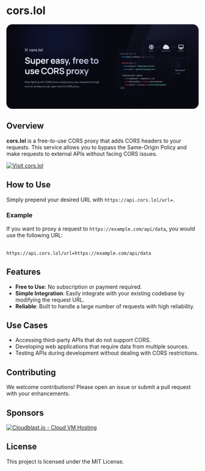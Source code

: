 # cors.lol

![cors.lol](https://raw.githubusercontent.com/BradPerbs/cors.lol/main/assets/corsbanner.png)

## Overview

**cors.lol** is a free-to-use CORS proxy that adds CORS headers to your requests. This service allows you to bypass the Same-Origin Policy and make requests to external APIs without facing CORS issues.

[![Visit cors.lol](https://img.shields.io/badge/Visit-cors.lol-brightgreen)](https://cors.lol)

## How to Use

Simply prepend your desired URL with `https://api.cors.lol/url=`. 


### Example

If you want to proxy a request to `https://example.com/api/data`, you would use the following URL:



````

https://api.cors.lol/url=https://example.com/api/data

````

## Features

- **Free to Use**: No subscription or payment required.
- **Simple Integration**: Easily integrate with your existing codebase by modifying the request URL.
- **Reliable**: Built to handle a large number of requests with high reliability.

## Use Cases

- Accessing third-party APIs that do not support CORS.
- Developing web applications that require data from multiple sources.
- Testing APIs during development without dealing with CORS restrictions.

## Contributing

We welcome contributions! Please open an issue or submit a pull request with your enhancements.

## Sponsors

[![Cloudblast.io - Cloud VM Hosting](https://cloudblast.io/img/logo-icon.193cf13e.svg)](https://cloudblast.io)


## License

This project is licensed under the MIT License.
